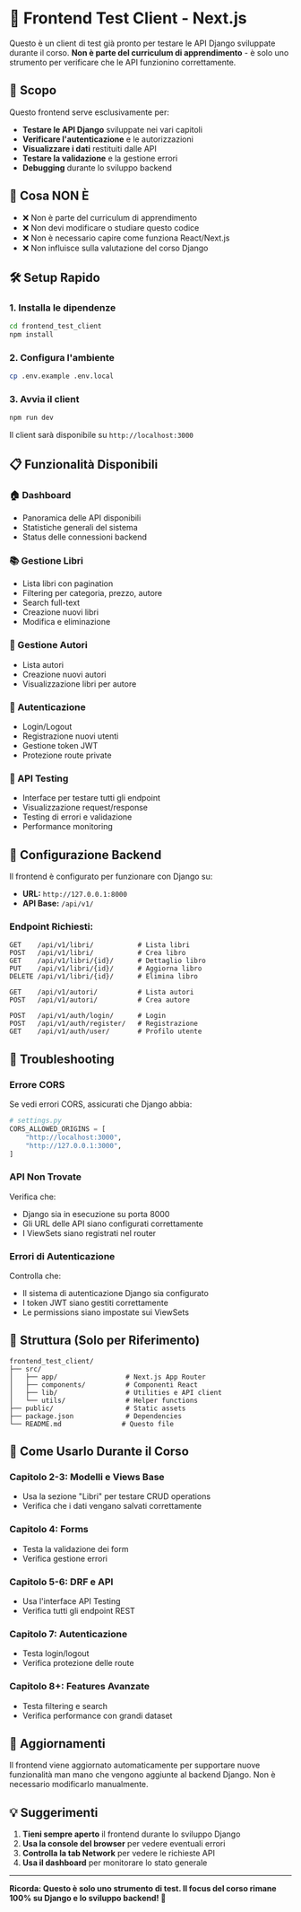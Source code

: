 # 🧪 Frontend Test Client - Next.js

Questo è un client di test già pronto per testare le API Django sviluppate durante il corso. **Non è parte del curriculum di apprendimento** - è solo uno strumento per verificare che le API funzionino correttamente.

## 🎯 Scopo

Questo frontend serve esclusivamente per:
- **Testare le API Django** sviluppate nei vari capitoli
- **Verificare l'autenticazione** e le autorizzazioni
- **Visualizzare i dati** restituiti dalle API
- **Testare la validazione** e la gestione errori
- **Debugging** durante lo sviluppo backend

## 🚫 Cosa NON È

- ❌ Non è parte del curriculum di apprendimento
- ❌ Non devi modificare o studiare questo codice
- ❌ Non è necessario capire come funziona React/Next.js
- ❌ Non influisce sulla valutazione del corso Django

## 🛠️ Setup Rapido

### 1. Installa le dipendenze
```bash
cd frontend_test_client
npm install
```

### 2. Configura l'ambiente
```bash
cp .env.example .env.local
```

### 3. Avvia il client
```bash
npm run dev
```

Il client sarà disponibile su `http://localhost:3000`

## 📋 Funzionalità Disponibili

### 🏠 Dashboard
- Panoramica delle API disponibili
- Statistiche generali del sistema
- Status delle connessioni backend

### 📚 Gestione Libri
- Lista libri con pagination
- Filtering per categoria, prezzo, autore
- Search full-text
- Creazione nuovi libri
- Modifica e eliminazione

### 👥 Gestione Autori
- Lista autori
- Creazione nuovi autori
- Visualizzazione libri per autore

### 🔐 Autenticazione
- Login/Logout
- Registrazione nuovi utenti
- Gestione token JWT
- Protezione route private

### 🧪 API Testing
- Interface per testare tutti gli endpoint
- Visualizzazione request/response
- Testing di errori e validazione
- Performance monitoring

## 🔧 Configurazione Backend

Il frontend è configurato per funzionare con Django su:
- **URL:** `http://127.0.0.1:8000`
- **API Base:** `/api/v1/`

### Endpoint Richiesti:
```
GET    /api/v1/libri/           # Lista libri
POST   /api/v1/libri/           # Crea libro
GET    /api/v1/libri/{id}/      # Dettaglio libro
PUT    /api/v1/libri/{id}/      # Aggiorna libro
DELETE /api/v1/libri/{id}/      # Elimina libro

GET    /api/v1/autori/          # Lista autori
POST   /api/v1/autori/          # Crea autore

POST   /api/v1/auth/login/      # Login
POST   /api/v1/auth/register/   # Registrazione
GET    /api/v1/auth/user/       # Profilo utente
```

## 🐛 Troubleshooting

### Errore CORS
Se vedi errori CORS, assicurati che Django abbia:
```python
# settings.py
CORS_ALLOWED_ORIGINS = [
    "http://localhost:3000",
    "http://127.0.0.1:3000",
]
```

### API Non Trovate
Verifica che:
- Django sia in esecuzione su porta 8000
- Gli URL delle API siano configurati correttamente
- I ViewSets siano registrati nel router

### Errori di Autenticazione
Controlla che:
- Il sistema di autenticazione Django sia configurato
- I token JWT siano gestiti correttamente
- Le permissions siano impostate sui ViewSets

## 📁 Struttura (Solo per Riferimento)

```
frontend_test_client/
├── src/
│   ├── app/                 # Next.js App Router
│   ├── components/          # Componenti React
│   ├── lib/                 # Utilities e API client
│   └── utils/               # Helper functions
├── public/                  # Static assets
├── package.json             # Dependencies
└── README.md               # Questo file
```

## 🎯 Come Usarlo Durante il Corso

### Capitolo 2-3: Modelli e Views Base
- Usa la sezione "Libri" per testare CRUD operations
- Verifica che i dati vengano salvati correttamente

### Capitolo 4: Forms
- Testa la validazione dei form
- Verifica gestione errori

### Capitolo 5-6: DRF e API
- Usa l'interface API Testing
- Verifica tutti gli endpoint REST

### Capitolo 7: Autenticazione
- Testa login/logout
- Verifica protezione delle route

### Capitolo 8+: Features Avanzate
- Testa filtering e search
- Verifica performance con grandi dataset

## 🔄 Aggiornamenti

Il frontend viene aggiornato automaticamente per supportare nuove funzionalità man mano che vengono aggiunte al backend Django. Non è necessario modificarlo manualmente.

## 💡 Suggerimenti

1. **Tieni sempre aperto** il frontend durante lo sviluppo Django
2. **Usa la console del browser** per vedere eventuali errori
3. **Controlla la tab Network** per vedere le richieste API
4. **Usa il dashboard** per monitorare lo stato generale

---

**Ricorda: Questo è solo uno strumento di test. Il focus del corso rimane 100% su Django e lo sviluppo backend! 🐍**